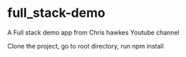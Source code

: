 # full_stack-demo
A Full stack demo app from Chris hawkes Youtube channel

Clone the project, go to root directory, run npm install
